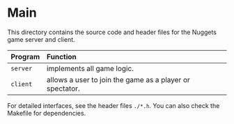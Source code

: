 # Main

This directory contains the source code and header files for the Nuggets game server and client.

| Program  | Function     |
| :------ | :------------ |
| `server` | implements all game logic. |
| `client`  | allows a user to join the game as a player or spectator. |

For detailed interfaces, see the header files `./*.h`. You can also check the Makefile for dependencies.
